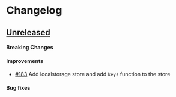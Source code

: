 # Changelog

## [Unreleased](https://github.com/mesg-foundation/js-sdk/releases/tag/%40mesg%2Fvault%40X.X.X)

#### Breaking Changes
#### Improvements

- [#183](https://github.com/mesg-foundation/js-sdk/pull/183) Add localstorage store and add `keys` function to the store

#### Bug fixes

